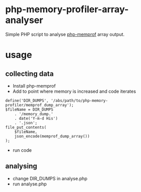 # php-memory-profiler-array-analyser
Simple PHP script to analyse [php-memprof](https://github.com/arnaud-lb/php-memory-profiler) array output.

# usage
## collecting data
* Install php-memprof
* Add to point where memory is increased and code iterates 
```
define('DIR_DUMPS', '/abs/path/to/php-memory-profiler/memprof_dump_array');
$fileName = DIR_DUMPS
    . '/memory_dump.'
    . date('Y-m-d His')
    . '.json';
file_put_contents(
    $fileName,
    json_encode(memprof_dump_array())
);
```
* run code
## analysing
* change DIR_DUMPS in analyse.php
* run analyse.php
